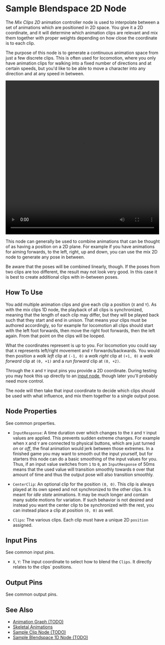 # Sample Blendspace 2D Node

<!-- PAGE IS TODO -->
<!-- TODO THIS PAGE IS OUTDATED -->

The *Mix Clips 2D* animation controller node is used to interpolate between a set of animations which are positioned in 2D space. You give it a 2D coordinate, and it will determine which animation clips are relevant and mix them together with proper weights depending on how close the coordinate is to each clip.

The purpose of this node is to generate a continuous animation space from just a few discrete clips. This is often used for locomotion, where you only have animation clips for walking into a fixed number of directions and at certain speeds, but you'd like to be able to move a character into any direction and at any speed in between.  

<video src="../../media/anim-mix2d.webm" width="500" height="500" autoplay loop></video>

This node can generally be used to combine animations that can be thought of as having a position on a 2D plane. For example if you have animations for aiming forwards, to the left, right, up and down, you can use the mix 2D node to generate any pose in between.

Be aware that the poses will be combined linearly, though. If the poses from two clips are too different, the result may not look very good. In this case it is best to create additional clips with in-between poses.

## How To Use

You add multiple animation clips and give each clip a position (`X` and `Y`). As with the mix clips 1D node, the playback of all clips is synchronized, meaning that the length of each clip may differ, but they will be played back such that they start and end in unison. That means your clips must be authored accordingly, so for example for locomotion all clips should start with the left foot forwards, then move the right foot forwards, then the left again. From that point on the clips will be looped.

What the coordinates represent is up to you. For locomotion you could say that `X` represents left/right movement and `Y` forwards/backwards. You would then position a *walk left* clip at `(-1, 0)` a *walk right* clip at `(+1, 0)` a *walk forward* clip at `(0, +1)` and a *run forward* clip at `(0, +2)`.

Through the `X` and `Y` input pins you provide a 2D coordinate. During testing you may hook this up directly to an [input node](anim-nodes-input.md), though later you'll probably need more control.

The node will then take that input coordinate to decide which clips should be used with what influence, and mix them together to a single output pose.

## Node Properties

See common properties.

* `InputResponse`: A time duration over which changes to the `X` and `Y` input values are applied. This prevents sudden extreme changes. For example when `X` and `Y` are connected to physical buttons, which are just turned *on* or *off*, the final animation would jerk between those extremes. In a finished game you may want to smooth out the input yourself, but for starters this node can do a basic smoothing of the input values for you. Thus, if an input value switches from `1` to `0`, an `InputResponse` of 50ms means that the used value will transition smoothly towards `0` over that amount of time and thus the output pose will also transition smoothly.  

* `CenterClip`: An optional clip for the position `(0, 0)`. This clip is always played at its own speed and not synchronized to the other clips. It is meant for *idle state* animations. It may be much longer and contain many subtle motions for variation. If such behavior is not desired and instead you want the center clip to be synchronized with the rest, you can instead place a clip at position `(0, 0)` as well.

* `Clips`: The various clips. Each clip must have a unique 2D `position` assigned.

## Input Pins

See common input pins.

* `X`, `Y`: The input coordinate to select how to blend the `Clips`. It directly relates to the clips` positions.

## Output Pins

See common output pins.
  
## See Also

* [Animation Graph (TODO)](animation-graph-overview.md)
* [Skeletal Animations](../skeletal-animation-overview.md)
* [Sample Clip Node (TODO)](anim-nodes-sample-clip.md)
* [Sample Blendspace 1D Node (TODO)](anim-nodes-blendspace1d.md)
